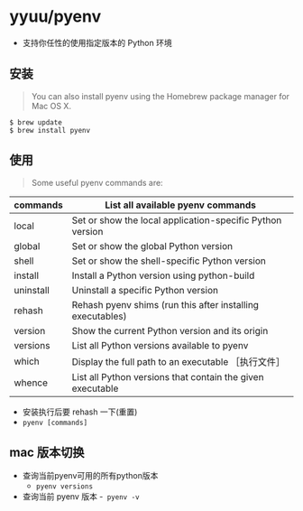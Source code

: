 # yyuu/pyenv

- 支持你任性的使用指定版本的 Python 环境


## 安装
 
>You can also install pyenv using the Homebrew package manager for Mac OS X.

    $ brew update
    $ brew install pyenv

## 使用

>Some useful pyenv commands are:

   commands  |  List all available pyenv commands 
   ----------|----------------------------------------------------------------
   local     | Set or show the local application-specific Python version
   global    |  Set or show the global Python version
   shell     |  Set or show the shell-specific Python version
   install   |  Install a Python version using python-build
   uninstall |  Uninstall a specific Python version
   rehash    |  Rehash pyenv shims (run this after installing executables)
   version   |  Show the current Python version and its origin
   versions  |  List all Python versions available to pyenv
   which     |  Display the full path to an executable ［执行文件］
   whence    |  List all Python versions that contain the given executable

- 安装执行后要 rehash 一下(重置)
- `pyenv [commands]`

## mac 版本切换

- 查询当前pyenv可用的所有python版本
    - `pyenv versions`
- 查询当前 pyenv 版本
    -` pyenv -v`


